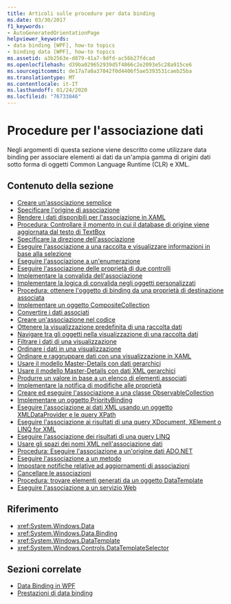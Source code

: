 ```yaml
---
title: Articoli sulle procedure per data binding
ms.date: 03/30/2017
f1_keywords:
- AutoGeneratedOrientationPage
helpviewer_keywords:
- data binding [WPF], how-to topics
- binding data [WPF], how-to topics
ms.assetid: a3b2563e-d879-41a7-9dfd-ac56b27fdcad
ms.openlocfilehash: d39ba029652939d5f4866c2e2093e5c28a915ce6
ms.sourcegitcommit: de17a7a0a37042f0d4406f5ae5393531caeb25ba
ms.translationtype: MT
ms.contentlocale: it-IT
ms.lasthandoff: 01/24/2020
ms.locfileid: "76733846"
---
```

# <a name="data-binding-how-to-topics"></a>Procedure per l'associazione dati

Negli argomenti di questa sezione viene descritto come utilizzare data binding per associare elementi ai dati da un'ampia gamma di origini dati sotto forma di oggetti Common Language Runtime (CLR) e XML.

## <a name="in-this-section"></a>Contenuto della sezione

- [Creare un'associazione semplice](how-to-create-a-simple-binding.md)
- [Specificare l'origine di associazione](how-to-specify-the-binding-source.md)
- [Rendere i dati disponibili per l'associazione in XAML](how-to-make-data-available-for-binding-in-xaml.md)
- [Procedura: Controllare il momento in cui il database di origine viene aggiornata dal testo di TextBox](how-to-control-when-the-textbox-text-updates-the-source.md)
- [Specificare la direzione dell'associazione](how-to-specify-the-direction-of-the-binding.md)
- [Eseguire l'associazione a una raccolta e visualizzare informazioni in base alla selezione](how-to-bind-to-a-collection-and-display-information-based-on-selection.md)
- [Eseguire l'associazione a un'enumerazione](how-to-bind-to-an-enumeration.md)
- [Eseguire l'associazione delle proprietà di due controlli](how-to-bind-the-properties-of-two-controls.md)
- [Implementare la convalida dell'associazione](how-to-implement-binding-validation.md)
- [Implementare la logica di convalida negli oggetti personalizzati](how-to-implement-validation-logic-on-custom-objects.md)
- [Procedura: ottenere l'oggetto di binding da una proprietà di destinazione associata](how-to-get-the-binding-object-from-a-bound-target-property.md)
- [Implementare un oggetto CompositeCollection](how-to-implement-a-compositecollection.md)
- [Convertire i dati associati](how-to-convert-bound-data.md)
- [Creare un'associazione nel codice](how-to-create-a-binding-in-code.md)
- [Ottenere la visualizzazione predefinita di una raccolta dati](how-to-get-the-default-view-of-a-data-collection.md)
- [Navigare tra gli oggetti nella visualizzazione di una raccolta dati](how-to-navigate-through-the-objects-in-a-data-collectionview.md)
- [Filtrare i dati di una visualizzazione](how-to-filter-data-in-a-view.md)
- [Ordinare i dati in una visualizzazione](how-to-sort-data-in-a-view.md)
- [Ordinare e raggruppare dati con una visualizzazione in XAML](how-to-sort-and-group-data-using-a-view-in-xaml.md)
- [Usare il modello Master-Details con dati gerarchici](how-to-use-the-master-detail-pattern-with-hierarchical-data.md)
- [Usare il modello Master-Details con dati XML gerarchici](how-to-use-the-master-detail-pattern-with-hierarchical-xml-data.md)
- [Produrre un valore in base a un elenco di elementi associati](how-to-produce-a-value-based-on-a-list-of-bound-items.md)
- [Implementare la notifica di modifiche alle proprietà](how-to-implement-property-change-notification.md)
- [Creare ed eseguire l'associazione a una classe ObservableCollection](how-to-create-and-bind-to-an-observablecollection.md)
- [Implementare un oggetto PriorityBinding](how-to-implement-prioritybinding.md)
- [Eseguire l'associazione ai dati XML usando un oggetto XMLDataProvider e le query XPath](how-to-bind-to-xml-data-using-an-xmldataprovider-and-xpath-queries.md)
- [Eseguire l'associazione ai risultati di una query XDocument, XElement o LINQ for XML](how-to-bind-to-xdocument-xelement-or-linq-for-xml-query-results.md)
- [Eseguire l'associazione dei risultati di una query LINQ](how-to-bind-to-the-results-of-a-linq-query.md)
- [Usare gli spazi dei nomi XML nell'associazione dati](how-to-use-xml-namespaces-in-data-binding.md)
- [Procedura: Eseguire l'associazione a un'origine dati ADO.NET](how-to-bind-to-an-ado-net-data-source.md)
- [Eseguire l'associazione a un metodo](how-to-bind-to-a-method.md)
- [Impostare notifiche relative ad aggiornamenti di associazioni](how-to-set-up-notification-of-binding-updates.md)
- [Cancellare le associazioni](how-to-clear-bindings.md)
- [Procedura: trovare elementi generati da un oggetto DataTemplate](how-to-find-datatemplate-generated-elements.md)
- [Eseguire l'associazione a un servizio Web](how-to-bind-to-a-web-service.md)

## <a name="reference"></a>Riferimento

- <xref:System.Windows.Data>
- <xref:System.Windows.Data.Binding>
- <xref:System.Windows.DataTemplate>
- <xref:System.Windows.Controls.DataTemplateSelector>

## <a name="related-sections"></a>Sezioni correlate

- [Data Binding in WPF](../../../desktop-wpf/data/data-binding-overview.md)
- [Prestazioni di data binding](../advanced/optimizing-performance-data-binding.md)
